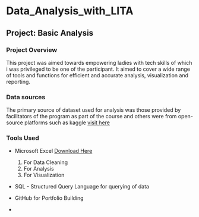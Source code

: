 # Data_Analysis_with_LITA
## Project: Basic Analysis

### Project Overview
This project was aimed towards empowering ladies with tech skills of which i was privileged to be one of the participant. It aimed to cover a wide range of tools and functions for efficient and accurate analysis, visualization and reporting. 

### Data sources 
The primary source of dataset used for analysis was those provided by facilitators of the program as part of the course and others were from open-source platforms such as kaggle [visit here](https://www.kaggle.com)

### Tools Used
- Microsoft Excel [Download Here](https://www.microsoft.com)
  1. For Data Cleaning
  2. For Analysis 
  3. For Visualization
- SQL - Structured Query Language for querying of data
- GitHub for Portfolio Building

- 
